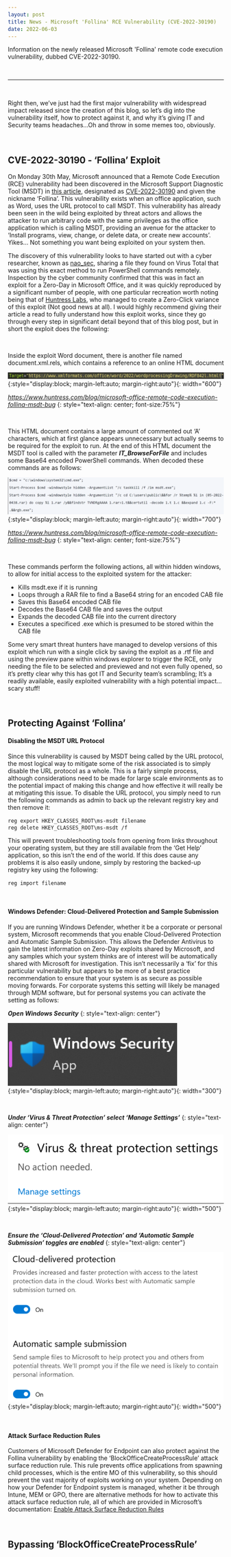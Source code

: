 ```yaml
---
layout: post
title: News - Microsoft 'Follina' RCE Vulnerability (CVE-2022-30190)
date: 2022-06-03
---
```


Information on the newly released Microsoft 'Follina' remote code execution vulnerability, dubbed CVE-2022-30190.

&nbsp;

---

&nbsp;

Right then, we’ve just had the first major vulnerability with widespread impact released since the creation of this blog, so let’s dig into the vulnerability itself, how to protect against it, and why it’s giving IT and Security teams headaches…Oh and throw in some memes too, obviously. 

&nbsp;
&nbsp;

## CVE-2022-30190 - ‘Follina’ Exploit

On Monday 30th May, Microsoft announced that a Remote Code Execution (RCE) vulnerability had been discovered in the Microsoft Support Diagnostic Tool (MSDT) in [this article](https://msrc.microsoft.com/update-guide/vulnerability/CVE-2022-30190), designated as [CVE-2022-30190](https://cve.mitre.org/cgi-bin/cvename.cgi?name=CVE-2022-30190) and given the nickname ‘Follina’. This vulnerability exists when an office application, such as Word, uses the URL protocol to call MSDT. This vulnerability has already been seen in the wild being exploited by threat actors and allows the attacker to run arbitrary code with the same privileges as the office application which is calling MSDT, providing an avenue for the attacker to ‘Install programs, view, change, or delete data, or create new accounts’. Yikes… Not something you want being exploited on your system then. 

The discovery of this vulnerability looks to have started out with a cyber researcher, known as [nao_sec](https://twitter.com/nao_sec), sharing a file they found on Virus Total that was using this exact method to run PowerShell commands remotely. Inspection by the cyber community confirmed that this was in fact an exploit for a Zero-Day in Microsoft Office, and it was quickly reproduced by a significant number of people, with one particular recreation worth noting being that of [Huntress Labs](https://www.huntress.com/blog/microsoft-office-remote-code-execution-follina-msdt-bug), who managed to create a Zero-Click variance of this exploit (Not good news at all). I would highly recommend giving their article a read to fully understand how this exploit works, since they go through every step in significant detail beyond that of this blog post, but in short the exploit does the following:

&nbsp;

Inside the exploit Word document, there is another file named document.xml.rels, which contains a reference to an online HTML document

![HTML Document Reference](https://github.com/LeeDorning/LeeDorning.github.io/blob/main/images/News_:_Microsoft_Follina_RCE_Vulnerability_CVE_-_2022_-_30190/TargetHtml.png?raw=true){:style="display:block; margin-left:auto; margin-right:auto"}{: width="600"}

*https://www.huntress.com/blog/microsoft-office-remote-code-execution-follina-msdt-bug*
{: style="text-align: center; font-size:75%"}

&nbsp;

This HTML document contains a large amount of commented out ‘A’ characters, which at first glance appears unnecessary but actually seems to be required for the exploit to run. At the end of this HTML document the MSDT tool is called with the parameter ***IT_BrowseForFile*** and includes some Base64 encoded PowerShell commands. When decoded these commands are as follows:

![BASE64 Decoded PowerShell Commands](https://github.com/LeeDorning/LeeDorning.github.io/blob/main/images/News_:_Microsoft_Follina_RCE_Vulnerability_CVE_-_2022_-_30190/DecodedCommands.png?raw=true){:style="display:block; margin-left:auto; margin-right:auto"}{: width="700"}

*https://www.huntress.com/blog/microsoft-office-remote-code-execution-follina-msdt-bug*
{: style="text-align: center; font-size:75%"}

&nbsp;

These commands perform the following actions, all within hidden windows, to allow for initial access to the exploited system for the attacker:

- Kills msdt.exe if it is running
- Loops through a RAR file to find a Base64 string for an encoded CAB file
- Saves this Base64 encoded CAB file
- Decodes the Base64 CAB file and saves the output
- Expands the decoded CAB file into the current directory
- Executes a specificed .exe which is presumed to be stored within the CAB file

Some very smart threat hunters have managed to develop versions of this exploit which run with a single click by saving the exploit as a .rtf file and using the preview pane within windows explorer to trigger the RCE, only needing the file to be selected and previewed and not even fully opened, so it’s pretty clear why this has got IT and Security team’s scrambling; It’s a readily available, easily exploited vulnerability with a high potential impact…scary stuff!

&nbsp;
&nbsp;

## Protecting Against ‘Follina’

#### Disabling the MSDT URL Protocol

Since this vulnerability is caused by MSDT being called by the URL protocol, the most logical way to mitigate some of the risk associated is to simply disable the URL protocol as a whole. This is a fairly simple process, although considerations need to be made for large scale environments as to the potential impact of making this change and how effective it will really be at mitigating this issue. To disable the URL protocol, you simply need to run the following commands as admin to back up the relevant registry key and then remove it:

~~~
reg export HKEY_CLASSES_ROOT\ms-msdt filename
reg delete HKEY_CLASSES_ROOT\ms-msdt /f
~~~

This will prevent troubleshooting tools from opening from links throughout your operating system, but they are still available from the ‘Get Help’ application, so this isn’t the end of the world. If this does cause any problems it is also easily undone, simply by restoring the backed-up registry key using the following:

~~~
reg import filename
~~~

&nbsp;

#### Windows Defender: Cloud-Delivered Protection and Sample Submission

If you are running Windows Defender, whether it be a corporate or personal system, Microsoft recommends that you enable Cloud-Delivered Protection and Automatic Sample Submission. This allows the Defender Antivirus to gain the latest information on Zero-Day exploits shared by Microsoft, and any samples which your system thinks are of interest will be automatically shared with Microsoft for investigation. This isn’t necessarily a ‘fix’ for this particular vulnerability but appears to be more of a best practice recommendation to ensure that your system is as secure as possible moving forwards. For corporate systems this setting will likely be managed through MDM software, but for personal systems you can activate the setting as follows:

***Open Windows Security***
{: style="text-align: center"}

![Windows Security](https://github.com/LeeDorning/LeeDorning.github.io/blob/main/images/News_:_Microsoft_Follina_RCE_Vulnerability_CVE_-_2022_-_30190/WindowsSecurity.png?raw=true){:style="display:block; margin-left:auto; margin-right:auto"}{: width="300"}

&nbsp;

***Under ‘Virus & Threat Protection’ select ‘Manage Settings’***
{: style="text-align: center"}

![Virus & Threat Protection Settings](https://github.com/LeeDorning/LeeDorning.github.io/blob/main/images/News_:_Microsoft_Follina_RCE_Vulnerability_CVE_-_2022_-_30190/VtpSettings.png?raw=true){:style="display:block; margin-left:auto; margin-right:auto"}{: width="500"}

&nbsp;

***Ensure the ‘Cloud-Delivered Protection’ and ‘Automatic Sample Submission’ toggles are enabled***
{: style="text-align: center"}

![Enable Cloud Protection and Automatic Sample Submission](https://github.com/LeeDorning/LeeDorning.github.io/blob/main/images/News_:_Microsoft_Follina_RCE_Vulnerability_CVE_-_2022_-_30190/EnableToggles.png?raw=true){:style="display:block; margin-left:auto; margin-right:auto"}{: width="500"}

&nbsp;

#### Attack Surface Reduction Rules

Customers of Microsoft Defender for Endpoint can also protect against the Follina vulnerability by enabling the ‘BlockOfficeCreateProcessRule’ attack surface reduction rule. This rule prevents office applications from spawning child processes, which is the entire MO of this vulnerability, so this should prevent the vast majority of exploits working on your system. Depending on how your Defender for Endpoint system is managed, whether it be through Intune, MEM or GPO, there are alternative methods for how to activate this attack surface reduction rule, all of which are provided in Microsoft’s documentation: [Enable Attack Surface Reduction Rules](https://learn.microsoft.com/en-us/microsoft-365/security/defender-endpoint/enable-attack-surface-reduction?view=o365-worldwide)

&nbsp;
&nbsp;

## Bypassing ‘BlockOfficeCreateProcessRule’
